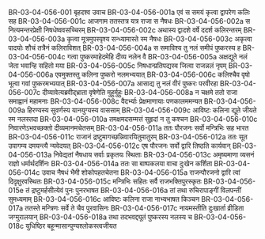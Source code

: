 BR-03-04-056-001	बृहदश्व उवाच
BR-03-04-056-001a	एवं स समयं कृत्वा द्वापरेण कलिः सह
BR-03-04-056-001c	आजगाम ततस्तत्र यत्र राजा स नैषधः
BR-03-04-056-002a	स नित्यमन्तरप्रेक्षी निषधेष्ववसच्चिरम्
BR-03-04-056-002c	अथास्य द्वादशे वर्षे ददर्श कलिरन्तरम्
BR-03-04-056-003a	कृत्वा मूत्रमुपस्पृश्य सन्ध्यामास्ते स्म नैषधः
BR-03-04-056-003c	अकृत्वा पादयोः शौचं तत्रैनं कलिराविशत्
BR-03-04-056-004a	स समाविश्य तु नलं समीपं पुष्करस्य ह
BR-03-04-056-004c	गत्वा पुष्करमाहेदमेहि दीव्य नलेन वै
BR-03-04-056-005a	अक्षद्यूते नलं जेता भवान्हि सहितो मया
BR-03-04-056-005c	निषधान्प्रतिपद्यस्व जित्वा राजन्नलं नृपम्
BR-03-04-056-006a	एवमुक्तस्तु कलिना पुष्करो नलमभ्ययात्
BR-03-04-056-006c	कलिश्चैव वृषो भूत्वा गवां पुष्करमभ्ययात्
BR-03-04-056-007a	आसाद्य तु नलं वीरं पुष्करः परवीरहा
BR-03-04-056-007c	दीव्यावेत्यब्रवीद्भ्राता वृषेणेति मुहुर्मुहुः
BR-03-04-056-008a	न चक्षमे ततो राजा समाह्वानं महामनाः
BR-03-04-056-008c	वैदर्भ्याः प्रेक्षमाणायाः पणकालममन्यत
BR-03-04-056-009a	हिरण्यस्य सुवर्णस्य यानयुग्यस्य वाससाम्
BR-03-04-056-009c	आविष्टः कलिना द्यूते जीयते स्म नलस्तदा
BR-03-04-056-010a	तमक्षमदसम्मत्तं सुहृदां न तु कश्चन
BR-03-04-056-010c	निवारणेऽभवच्छक्तो दीव्यमानमचेतसम्
BR-03-04-056-011a	ततः पौरजनः सर्वो मन्त्रिभिः सह भारत
BR-03-04-056-011c	राजानं द्रष्टुमागच्छन्निवारयितुमातुरम्
BR-03-04-056-012a	ततः सूत उपागम्य दमयन्त्यै न्यवेदयत्
BR-03-04-056-012c	एष पौरजनः सर्वो द्वारि तिष्ठति कार्यवान्
BR-03-04-056-013a	निवेद्यतां नैषधाय सर्वाः प्रकृतयः स्थिताः
BR-03-04-056-013c	अमृष्यमाणा व्यसनं राज्ञो धर्मार्थदर्शिनः
BR-03-04-056-014a	ततः सा बाष्पकलया वाचा दुःखेन कर्शिता
BR-03-04-056-014c	उवाच नैषधं भैमी शोकोपहतचेतना
BR-03-04-056-015a	राजन्पौरजनो द्वारि त्वां दिदृक्षुरवस्थितः
BR-03-04-056-015c	मन्त्रिभिः सहितः सर्वै राजभक्तिपुरस्कृतः
BR-03-04-056-015e	तं द्रष्टुमर्हसीत्येवं पुनः पुनरभाषत
BR-03-04-056-016a	तां तथा रुचिरापाङ्गीं विलपन्तीं सुमध्यमाम्
BR-03-04-056-016c	आविष्टः कलिना राजा नाभ्यभाषत किञ्चन
BR-03-04-056-017a	ततस्ते मन्त्रिणः सर्वे ते चैव पुरवासिनः
BR-03-04-056-017c	नायमस्तीति दुःखार्ता व्रीडिता जग्मुरालयान्
BR-03-04-056-018a	तथा तदभवद्द्यूतं पुष्करस्य नलस्य च
BR-03-04-056-018c	युधिष्ठिर बहून्मासान्पुण्यश्लोकस्त्वजीयत
